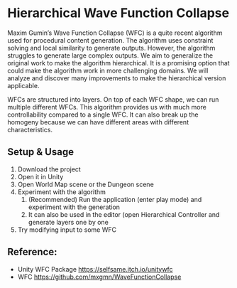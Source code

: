 # Hierarchical Wave Function Collapse

Maxim Gumin’s Wave Function Collapse (WFC) is a quite recent
algorithm used for procedural content generation. The algorithm uses constraint
solving and local similarity to generate outputs. However, the algorithm struggles
to generate large complex outputs. We aim to generalize the original work to
make the algorithm hierarchical. It is a promising option that could make the
algorithm work in more challenging domains. We will analyze and discover many
improvements to make the hierarchical version applicable.

WFCs are structured into layers. On top of each WFC shape, we can run multiple different WFCs.
This algorithm provides us with much more controllability compared to a single WFC. It can also break
up the homogeny because we can have different areas with different characteristics.

## Setup & Usage
1) Download the project
2) Open it in Unity
3) Open World Map scene or the Dungeon scene
4) Experiment with the algorithm
    1) (Recommended) Run the application (enter play mode) and experiment with the generation
    2) It can also be used in the editor (open Hierarchical Controller and generate layers one by one
5) Try modifying input to some WFC

## Reference: 
- Unity WFC Package https://selfsame.itch.io/unitywfc
- WFC https://github.com/mxgmn/WaveFunctionCollapse
